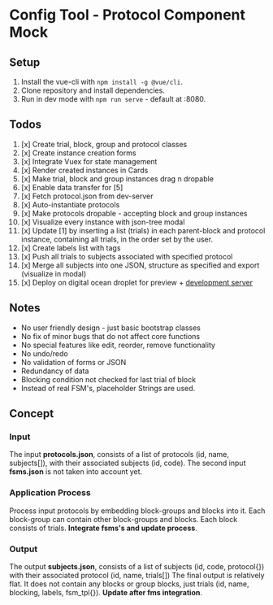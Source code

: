 # Config Tool - Protocol Component Mock

## Setup
1. Install the vue-cli with `npm install -g @vue/cli`.
2. Clone repository and install dependencies.
3. Run in dev mode with `npm run serve` - default at :8080.

## Todos
1. [x] Create trial, block, group and protocol classes
2. [x] Create instance creation forms
3. [x] Integrate Vuex for state management
4. [x] Render created instances in Cards
5. [x] Make trial, block and group instances drag n dropable
6. [x] Enable data transfer for [5]
8. [x] Fetch protocol.json from dev-server
9. [x] Auto-instantiate protocols
10. [x] Make protocols dropable - accepting block and group instances
11. [x] Visualize every instance with json-tree modal
12. [x] Update [1] by inserting a list (trials) in each parent-block and protocol instance, containing all trials, in the order set by the user.
13. [x] Create labels list with tags
14. [x] Push all trials to subjects associated with specified protocol
15. [x] Merge all subjects into one JSON, structure as specified and export (visualize in modal)
16. [x] Deploy on digital ocean droplet for preview + [development server](https://github.com/aris-konstantinidis/config-tool_mock-server)

## Notes
- No user friendly design - just basic bootstrap classes
- No fix of minor bugs that do not affect core functions
- No special features like edit, reorder, remove functionality
- No undo/redo
- No validation of forms or JSON
- Redundancy of data
- Blocking condition not checked for last trial of block
- Instead of real FSM's, placeholder Strings are used.

## Concept
### Input
The input **protocols.json**, consists of a list of protocols (id, name, subjects[]), with their associated subjects (id, code). The second input **fsms.json** is not taken into account yet.
### Application Process
Process input protocols by embedding block-groups and blocks into it. Each block-group can contain other block-groups and blocks. Each block consists of trials. **Integrate fsms's and update process**.
### Output
The output **subjects.json**, consists of a list of subjects (id, code, protocol{}) with their associated protocol (id, name, trials[])
The final output is relatively flat. It does not contain any blocks or group blocks, just trials (id, name, blocking, labels, fsm_tpl{}). **Update after fms integration**.
